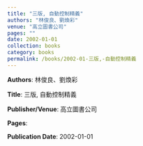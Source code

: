 ```yaml
---
title: "三版, 自動控制精義"
authors: "林俊良、劉煥彩"
venue: "高立圖書公司"
pages: ""
date: 2002-01-01
collection: books
category: books
permalink: /books/2002-01-三版,-自動控制精義
---
```


**Authors**: 林俊良、劉煥彩

**Title**: 三版, 自動控制精義

**Publisher/Venue**: 高立圖書公司

**Pages**: 

**Publication Date**: 2002-01-01
